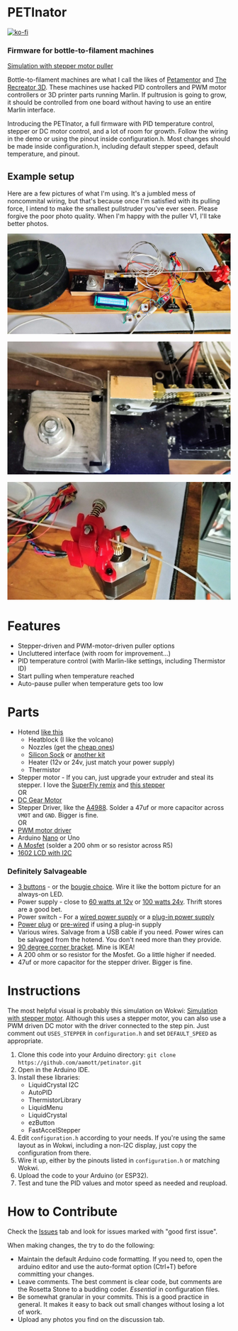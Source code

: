 # PETInator
[![ko-fi](https://ko-fi.com/img/githubbutton_sm.svg)](https://ko-fi.com/T6T6I11DP)
### Firmware for bottle-to-filament machines

[Simulation with stepper motor puller](https://wokwi.com/projects/333363618182595154)

Bottle-to-filament machines are what I call the likes of [Petamentor](https://petamentor.com/) and [The Recreator 3D](http://recreator3d.com/). These machines use hacked PID controllers and PWM motor controllers or 3D printer parts running Marlin. If pultrusion is going to grow, it should be controlled from one board without having to use an entire Marlin interface.

Introducing the PETInator, a full firmware with PID temperature control, stepper or DC motor control, and a lot of room for growth.  Follow the wiring in the demo or using the pinout inside configuration.h. Most changes should be made inside configuration.h, including default stepper speed, default temperature, and pinout. 

## Example setup
Here are a few pictures of what I'm using. It's a jumbled mess of noncommital wiring, but that's because once I'm satisfied with its pulling force, I intend to make the smallest pullstruder you've ever seen. Please forgive the poor photo quality. When I'm happy with the puller V1, I'll take better photos. 

![Alt text](photos/pullstruder-messy.jpg)

![Alt text](photos/heater.jpg)

![Alt text](photos/puller.jpg)



# Features
- Stepper-driven and PWM-motor-driven puller options
- Uncluttered interface (with room for improvement...)
- PID temperature control (with Marlin-like settings, including Thermistor ID)
- Start pulling when temperature reached
- Auto-pause puller when temperature gets too low

# Parts
- Hotend [like this](https://www.aliexpress.us/item/2251832495261371.html)
    - Heatblock (I like the volcano)
    - Nozzles (get the [cheap ones](https://www.aliexpress.us/item/3256802254841948.html))
    - [Silicon Sock](https://www.aliexpress.us/item/3256803120038055.html) or [another kit](https://www.aliexpress.us/item/3256802255638513.html)
    - Heater (12v or 24v, just match your power supply)
    - Thermistor
- Stepper motor - If you can, just upgrade your extruder and steal its stepper. I love the [SuperFly remix](https://www.thingiverse.com/thing:4914090) and [this stepper](https://www.aliexpress.us/item/3256804155557680.html)  
    OR
- [DC Gear Motor](https://www.amazon.com/Fielect-JGB37-500-Micro-Reduction-Engine/dp/B08Y5MJL1J?crid=165S4TL5CYW7&keywords=12v%2B7rpm%2Bdc%2Bmotor&qid=1660206413&sprefix=12v%2B7rpm,aps,167&sr=8-8&th=1&linkCode=sl1&tag=getparts-20&linkId=e1320b5e9f62f1e8d332ea0036dc7b8d&language=en_US&ref_=as_li_ss_tl)
- Stepper Driver, like the [A4988](https://www.aliexpress.us/item/2251832433524521.html). Solder a 47uf or more capacitor across `VMOT` and `GND`. Bigger is fine.  
    OR
- [PWM motor driver](https://www.aliexpress.us/item/2251832828149067.html)
- Arduino [Nano](https://www.aliexpress.us/item/2255800400953393.html) or Uno
- [A Mosfet](https://www.aliexpress.us/item/3256801931155937.html) (solder a 200 ohm or so resistor across R5)
- [1602 LCD with I2C](https://www.aliexpress.us/item/2251832577552289.html)

### Definitely Salvageable
- [3 buttons](https://www.aliexpress.us/item/3256803815119722.html) - or the [bougie choice](https://www.aliexpress.us/item/3256801497578459.html). Wire it like the bottom picture for an always-on LED.
- Power supply - close to [60 watts at 12v](https://www.aliexpress.us/item/2251832856038008.html) or [100 watts 24v](https://www.aliexpress.us/item/3256804001173742.html). Thrift stores are a good bet. 
- Power switch - For a [wired power supply](https://www.aliexpress.us/item/3256803288712514.html) or a [plug-in power supply](https://www.aliexpress.us/item/3256802413254789.html)
- [Power plug](https://www.aliexpress.us/item/3256802728205272.html) or [pre-wired](https://www.aliexpress.us/item/2255800167561413.html) if using a plug-in supply
- Various wires. Salvage from a USB cable if you need. Power wires can be salvaged from the hotend. You don't need more than they provide. 
- [90 degree corner bracket](https://www.aliexpress.us/item/2251832748236574.html). Mine is IKEA!
- A 200 ohm or so resistor for the Mosfet. Go a little higher if needed.
- 47uf or more capacitor for the stepper driver. Bigger is fine.


# Instructions
The most helpful visual is probably this simulation on Wokwi: [Simulation with stepper motor](https://wokwi.com/projects/333363618182595154). Although this uses a stepper motor, you can also use a PWM driven DC motor with the driver connected to the step pin. Just comment out `USES_STEPPER` in `configuration.h` and set `DEFAULT_SPEED` as appropriate.

1. Clone this code into your Arduino directory: `git clone https://github.com/aamott/petinator.git`
2. Open in the Arduino IDE.
3. Install these libraries: 
    * LiquidCrystal I2C
    * AutoPID
    * ThermistorLibrary
    * LiquidMenu
    * LiquidCrystal
    * ezButton
    * FastAccelStepper
4. Edit `configuration.h` according to your needs. If you're using the same layout as in Wokwi, including a non-I2C display, just copy the configuration from there.
5. Wire it up, either by the pinouts listed in `configuration.h` or matching Wokwi.
6. Upload the code to your Arduino (or ESP32).
7. Test and tune the PID values and motor speed as needed and reupload.

# How to Contribute
Check the [Issues](https://github.com/aamott/petinator/issues) tab and look for issues marked with "good first issue". 

When making changes, the try to do the following: 
- Maintain the default Arduino code formatting. If you need to, open the arduino editor and use the auto-format option (Ctrl+T) before committing your changes. 
- Leave comments. The best comment is clear code, but comments are the Rosetta Stone to a budding coder. *Essential* in configuration files. 
- Be somewhat granular in your commits. This is a good practice in general. It makes it easy to back out small changes without losing a lot of work. 
- Upload any photos you find on the discussion tab.
